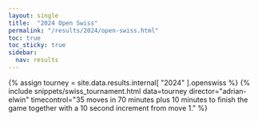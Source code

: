 ```yaml
---
layout: single
title:  "2024 Open Swiss"
permalink: "/results/2024/open-swiss.html"
toc: true
toc_sticky: true
sidebar:
  nav: results
---
```


{% assign tourney = site.data.results.internal[ "2024" ].openswiss %}
{% include snippets/swiss_tournament.html data=tourney director="adrian-elwin" timecontrol="35 moves in 70 minutes plus 10 minutes to finish the game together with a 10 second increment from move 1." %}
